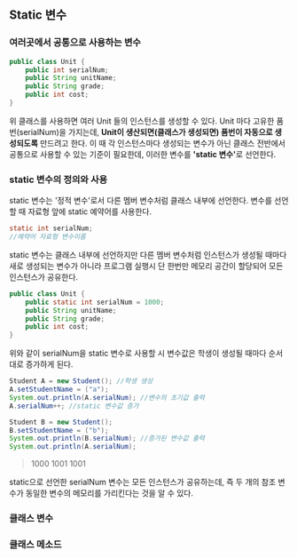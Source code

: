 ## Static 변수
### 여러곳에서 공통으로 사용하는 변수
``` java
public class Unit {
	public int serialNum;
	public String unitName;
	public String grade;
	public int cost;
}
```
위 클래스를 사용하면 여러 Unit 들의 인스턴스를 생성할 수 있다. Unit 마다 고유한 품번(serialNum)을 가지는데, **Unit이 생산되면(클래스가 생성되면) 품번이 자동으로 생성되도록** 만드려고 한다. 이 때 각 인스턴스마다 생성되는 변수가 아닌 클래스 전반에서 공통으로 사용할 수 있는 기준이 필요한데, 이러한 변수를 <b>'static 변수'</b>로 선언한다.

### static 변수의 정의와 사용
static 변수는 '정적 변수'로서 다른 멤버 변수처럼 클래스 내부에 선언한다. 변수를 선언할 때 자료형 앞에 static 예약어를 사용한다.
``` java
static int serialNum;
//예약어 자료형 변수이름
```
static 변수는 클래스 내부에 선언하지만 다른 멤버 변수처럼 인스턴스가 생성될 때마다 새로 생성되는 변수가 아니라 프로그램 실행시 단 한번만 메모리 공간이 할당되어 모든 인스턴스가 공유한다.

``` java
public class Unit {
	public static int serialNum = 1000;
	public String unitName;
	public String grade;
	public int cost;
}
```

위와 같이 serialNum을 static 변수로 사용할 시 변수값은 학생이 생성될 때마다 순서대로 증가하게 된다.

``` java
Student A = new Student(); //학생 생성
A.setStudentName = ("a");
System.out.println(A.serialNum); //변수의 초기값 출력
A.serialNum++; //static 변수값 증가

Student B = new Student();
B.setStudentName = ("b");
System.out.println(B.serialNum); //증가된 변수값 출력
System.out.println(A.serialNum);
```
>1000
>1001
>1001

static으로 선언한 serialNum 변수는 모든 인스턴스가 공유하는데, 즉 두 개의 참조 변수가 동일한 변수의 메모리를 가리킨다는 것을 알 수 있다.

###  클래스 변수


### 클래스 메소드
